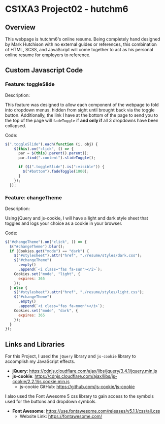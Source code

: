 # CS1XA3 Project02 - hutchm6

## Overview

This webpage is hutchm6's online resume. Being completely hand designed by Mark Hutchison with no external guides or references, this combination of HTML, SCSS, and JavaScript will come together to act as his personal online resume for employers to reference.

## Custom Javascript Code

### Feature: toggleSlide

Description:

This feature was designed to allow each component of the webpage to fold into dropdown menus, hidden from sight until brought back via the toggle button. Additionally, the link I have at the bottom of the page to send you to the top of the page will `fadeToggle` if **and only if** all 3 dropdowns have been collapsed.

Code:

```javascript
$(".toggleSlide").each(function (i, obj) {
    $(this).on("click", () => {
      par = $(this).parent().parent();
      par.find(".content").slideToggle();

      if ($(".toggleSlide").is(":visible")) {
        $("#bottom").fadeToggle(1000);
      }
    });
  });
```

### Feature: changeTheme

Description:

Using jQuery and js-cookie, I will have a light and dark style sheet that toggles and logs your choice as a cookie in your browser.

Code:

```javascript
$("#changeTheme").on("click", () => {
  $("#changeTheme").blur();
  if (Cookies.get("mode") == "dark") {
    $("#stylesheet").attr("href", "./resume/styles/dark.css");
    $("#changeTheme")
      .empty()
      .append(`<i class="fas fa-sun"></i>`);
    Cookies.set("mode", "light", {
      expires: 365
    });
  } else {
    $("#stylesheet").attr("href", "./resume/styles/light.css");
    $("#changeTheme")
      .empty()
      .append(`<i class="fas fa-moon"></i>`);
    Cookies.set("mode", "dark", {
      expires: 365
    });
  }
});
```

## Links and Libraries

For this Project, I used the `jQuery` library and `js-cookie` library to accomplish my JavaScript effects.

- **jQuery**: <https://cdnjs.cloudflare.com/ajax/libs/jquery/3.4.1/jquery.min.js>
- **js-cookie**: <https://cdnjs.cloudflare.com/ajax/libs/js-cookie/2.2.1/js.cookie.min.js>
  - js-cookie GitHub: <https://github.com/js-cookie/js-cookie>

I also used the Font Awesome 5 css library to gain access to the symbols used for the buttons and dropdown symbols.

- **Font Awesome**: <https://use.fontawesome.com/releases/v5.1.1/css/all.css>
  - Website Link: <https://fontawesome.com/>
